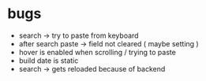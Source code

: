 # bugs

- search -> try to paste from keyboard
- after search paste -> field not cleared  ( maybe setting )
- hover is enabled when scrolling / trying to paste
- build date is static
- search -> gets reloaded because of backend